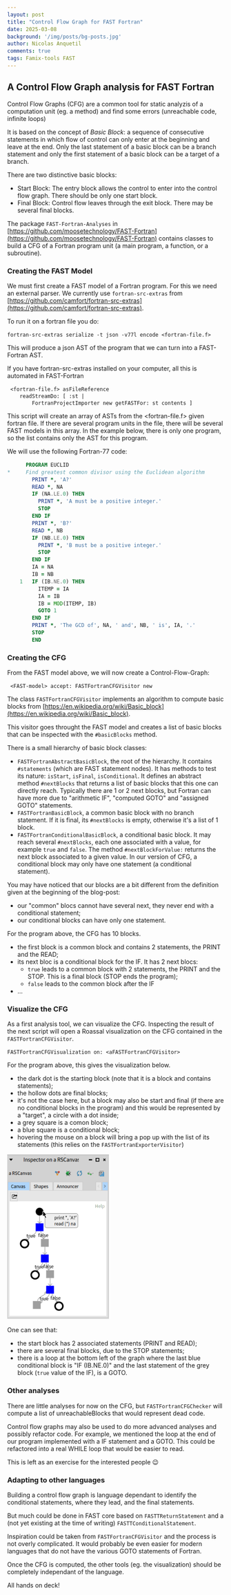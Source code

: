 ```yaml
---
layout: post
title: "Control Flow Graph for FAST Fortran"
date: 2025-03-08
background: '/img/posts/bg-posts.jpg'
author: Nicolas Anquetil
comments: true
tags: Famix-tools FAST
---
```


## A Control Flow Graph analysis for FAST Fortran

Control Flow Graphs (CFG) are a common tool for static analyzis of a computation unit (eg. a method) and find some errors (unreachable code, infinite loops)

It is based on the concept of *Basic Block*: a sequence of consecutive statements in which flow of control can only enter at the beginning and leave at the end. Only the last statement of a basic block can be a branch statement and only the first statement of a basic block can be a target of a branch.

There are two distinctive basic blocks: 
- Start Block: The entry block allows the control to enter into the control flow graph. There should be only one start block.
- Final Block: Control flow leaves through the exit block. There may be several final blocks.

The package `FAST-Fortran-Analyses` in [https://github.com/moosetechnology/FAST-Fortran](https://github.com/moosetechnology/FAST-Fortran) contains classes to build a CFG of a Fortran program unit (a main program, a function, or a subroutine).

### Creating the FAST Model

We must first create a FAST model of a Fortran program.
For this we need an external parser.
We currently use `fortran-src-extras` from [https://github.com/camfort/fortran-src-extras](https://github.com/camfort/fortran-src-extras).

To run it on a fortran file you do:
```st
fortran-src-extras serialize -t json -v77l encode <fortran-file.f>
```
This will produce a json AST of the program that we can turn into a FAST-Fortran AST.

If you have fortran-src-extras installed on your computer, all this is automated in FAST-Fortran
```st
 <fortran-file.f> asFileReference
	readStreamDo: [ :st |
		FortranProjectImporter new getFASTFor: st contents ]
```
This script will create an array of ASTs from the <fortran-file.f> given fortran file.
If there are several program units in the file, there will be several FAST models in this array.
In the example below, there is only one program, so the list contains only the AST for this program.

We will use the following Fortran-77 code:
```fortran
      PROGRAM EUCLID
*     Find greatest common divisor using the Euclidean algorithm
        PRINT *, 'A?'
        READ *, NA
        IF (NA.LE.0) THEN
          PRINT *, 'A must be a positive integer.'
          STOP
        END IF
        PRINT *, 'B?'
        READ *, NB
        IF (NB.LE.0) THEN
          PRINT *, 'B must be a positive integer.'
          STOP
        END IF
        IA = NA
        IB = NB
    1   IF (IB.NE.0) THEN
          ITEMP = IA
          IA = IB
          IB = MOD(ITEMP, IB)
          GOTO 1
        END IF
        PRINT *, 'The GCD of', NA, ' and', NB, ' is', IA, '.'
        STOP
        END
```

### Creating the CFG

From the FAST model above, we will now create a Control-Flow-Graph:
```st
 <FAST-model> accept: FASTFortranCFGVisitor new
 ```

The class `FASTFortranCFGVisitor` implements an algorithm to compute basic blocks from [https://en.wikipedia.org/wiki/Basic_block](https://en.wikipedia.org/wiki/Basic_block).

This visitor goes throught the FAST model and creates a list of basic blocks that can be inspected with the `#basicBlocks` method.

There is a small hierarchy of basic block classes: 
- `FASTFortranAbstractBasicBlock`, the root of the hierarchy.
  It contains `#statements` (which are FAST statement nodes).
  It has methods to test its nature: `isStart`, `isFinal`, `isConditional`.
    It defines an abstract method `#nextBlocks` that returns a list of basic blocks that this one can directly reach.
    Typically there are  1 or 2 next blocks, but Fortran can have more due to "arithmetic IF", "computed GOTO" and "assigned GOTO" statements.
- `FASTFortranBasicBlock`, a common basic block with no branch statement.
  If it is final, its  `#nextBlocks` is empty, otherwise it's a list of 1 block.
- `FASTFortranConditionalBasicBlock`, a conditional basic block.
  It may reach several `#nextBlocks`, each one associated with a value, for example `true` and `false`.
  The method `#nextBlockForValue:` returns the next block associated to a given value.
  In our version of CFG, a conditional block may only have one statement (a conditional statement).
  
You may have noticed that our blocks are a bit different from the definition given at the beginning of the blog-post:
- our "common" blocs cannot have several next, they never end with a conditional statement;
- our conditional blocks can have only one statement.

For the program above, the CFG has 10 blocks.
- the first block is a common block and contains 2 statements, the PRINT and the READ;
- its next bloc is a conditional block for the IF.
  It has 2 next blocs:
  - `true` leads to a common block with 2 statements, the PRINT and the STOP. This is a final block (STOP ends the program);
  - `false` leads to the common block after the IF
- ...

### Visualize the CFG

As a first analysis tool, we can visualize the CFG.
Inspecting the result of the next script will open a Roassal visualization on the CFG contained in the `FASTFortranCFGVisitor`.

```st
FASTFortranCFGVisualization on: <aFASTFortranCFGVisitor>
```

For the program above, this gives the visualization below.
- the dark dot is the starting block (note that it is a block and contains statements);
- the hollow dots are final blocks;
- it's not the case here, but a block may also be start and final (if there are no conditional blocks in the program) and this would be represented by a "target", a circle with a dot inside;
- a grey square is a comon block;
- a blue square is a conditional block;
- hovering the mouse on a block will bring a pop up with the list of its statements (this relies on the `FASTFortranExporterVisitor`)

!["Viualizing the Control Flow Graph"](/img/posts/2025-03-08-cfg/the-CFG.png)

One can see that:
- the start block has 2 associated statements (PRINT and READ);
- there are several final blocks, due to the STOP statements;
- there is a loop at the bottom left of the graph where the last blue conditional block is "IF (IB.NE.0)" and the last statement of the grey block (`true` value of the IF), is a GOTO.

### Other analyses

There are little analyses for now on the CFG, but `FASTFortranCFGChecker` will compute a list of unreachableBlocks that would represent dead code.

Control flow graphs may also be used to do more advanced analyses and possibly refactor code.
For example, we mentioned the loop at the end of our program implemented with a IF statement and a GOTO.
This could be refactored into a real WHILE loop that would be easier to read.

This is left as an exercise for the interested people :wink:

### Adapting to other languages

Building a control flow graph is language dependant to identify the conditional statements, where they lead, and the final statements.

But much could be done in FAST core based on `FASTTReturnStatement` and a (not yet existing at the time of writing) `FASTTConditionalStatement`.

Inspiration could be taken from `FASTFortranCFGVisitor` and the process is not overly complicated.
It would probably be even easier for modern languages that do not have the various GOTO statements of Fortran.

Once the CFG is computed, the other tools (eg. the visualization) should be completely independant of the language.

All hands on deck!
